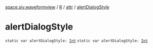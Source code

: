 [space.siy.waveformview](../../index.md) / [R](../index.md) / [attr](index.md) / [alertDialogStyle](./alert-dialog-style.md)

# alertDialogStyle

`static var alertDialogStyle: `[`Int`](https://kotlinlang.org/api/latest/jvm/stdlib/kotlin/-int/index.html)
`static var alertDialogStyle: `[`Int`](https://kotlinlang.org/api/latest/jvm/stdlib/kotlin/-int/index.html)